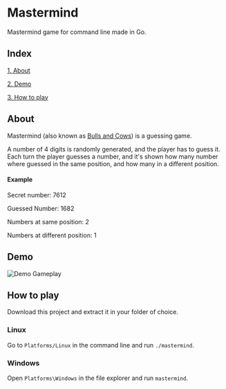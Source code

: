 # Mastermind
Mastermind game for command line made in Go.

## Index

[1. About](#about)

[2. Demo](#demo)

[3. How to play](#play)


<a name="about"/>

## About

Mastermind (also known as [Bulls and Cows](https://en.wikipedia.org/wiki/Bulls_and_Cows)) is a guessing game.

A number of 4 digits is randomly generated, and the player has to guess it. Each turn the player guesses a number, and it's shown how many number where guessed in the same 
position, and how many in a different position.

#### Example

Secret number: 7612

Guessed Number: 1682

Numbers at same position: 2

Numbers at different position: 1

<a name="about"/>

## Demo

![Demo Gameplay](https://j.gifs.com/oVrODk.gif)


<a name="play"/>

## How to play

Download this project and extract it in your folder of choice.

### Linux

Go to `Platforms/Linux` in the command line and run `./mastermind`. 

### Windows

Open `Platforms\Windows` in the file explorer and run `mastermind`.
